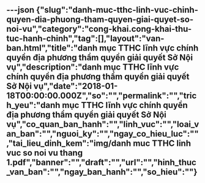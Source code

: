 ---json
{"slug":"danh-muc-tthc-linh-vuc-chinh-quyen-dia-phuong-tham-quyen-giai-quyet-so-noi-vu","category":"cong-khai.cong-khai-thu-tuc-hanh-chinh","tag":[],"layout":"van-ban.html","title":"danh mục TTHC lĩnh vực chính quyền địa phương thẩm quyền giải quyết Sở Nội vụ","description":"danh mục TTHC lĩnh vực chính quyền địa phương thẩm quyền giải quyết Sở Nội vụ","date":"2018-01-18T00:00:00.000Z","so":"","permalink":"","trich_yeu":"danh mục TTHC lĩnh vực chính quyền địa phương thẩm quyền giải quyết Sở Nội vụ","co_quan_ban_hanh":"","linh_vuc":"","loai_van_ban":"","nguoi_ky":"","ngay_co_hieu_luc":"","tai_lieu_dinh_kem":"img/danh muc TTHC linh vuc so noi vu thang 1.pdf","banner":"","draft":"","url":"","hinh_thuc_van_ban":"","ngay_ban_hanh":"","so_hieu":""}
---
